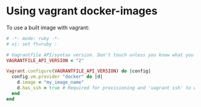 Using vagrant docker-images
=============

To use a built image with vagrant:

```ruby
# -*- mode: ruby -*-
# vi: set ft=ruby :

# Vagrantfile API/syntax version. Don't touch unless you know what you're doing!
VAGRANTFILE_API_VERSION = "2"

Vagrant.configure(VAGRANTFILE_API_VERSION) do |config|
  config.vm.provider "docker" do |d|
    d.image = "my_image_name"
    d.has_ssh = true # Required for provisioning and 'vagrant ssh' to work.
  end
end
```
